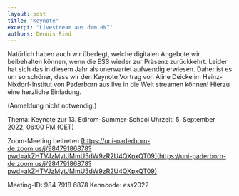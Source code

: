 ```yaml
---
layout: post
title: "Keynote"
excerpt: "Livestream aus dem HNI"
authors: Dennis Ried
---
```


Natürlich haben auch wir überlegt, welche digitalen Angebote wir beibehalten können, wenn die ESS wieder zur Präsenz zurückkehrt. Leider hat sich das in diesem Jahr als unerwartet aufwendig erwiesen.
Daher ist es um so schöner, dass wir den Keynote Vortrag von Aline Deicke im Heinz-Nixdorf-Institut von Paderborn aus live in die Welt streamen können! Hierzu eine herzliche Einladung.

(Anmeldung nicht notwendig.)

Thema: Keynote zur 13. Edirom-Summer-School
Uhrzeit: 5. September 2022, 06:00 PM (CET)

Zoom-Meeting beitreten
[https://uni-paderborn-de.zoom.us/j/98479186878?pwd=akZHTVJzMytJMmU5dW9zR2U4QXpxQT09](https://uni-paderborn-de.zoom.us/j/98479186878?pwd=akZHTVJzMytJMmU5dW9zR2U4QXpxQT09)

Meeting-ID: 984 7918 6878
Kenncode: ess2022
